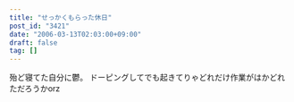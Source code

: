 ```yaml
---
title: "せっかくもらった休日"
post_id: "3421"
date: "2006-03-13T02:03:00+09:00"
draft: false
tag: []
---
```



殆ど寝てた自分に鬱。 ドーピングしてでも起きてりゃどれだけ作業がはかどれただろうかorz
